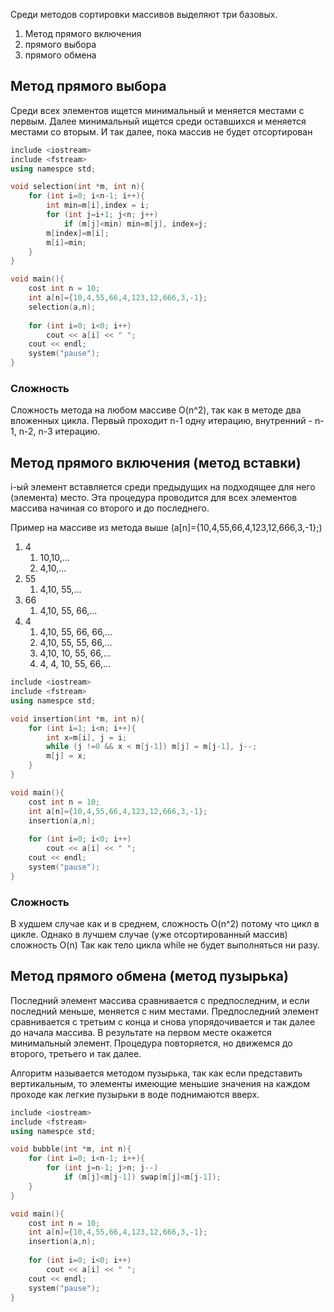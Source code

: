 Среди методов сортировки массивов выделяют три базовых.
1. Метод прямого включения
2. прямого выбора
3. прямого обмена

## Метод прямого выбора
Среди всех элементов ищется минимальный и меняется местами с первым. Далее минимальный ищется среди оставшихся и меняется местами со вторым. И так далее, пока массив не будет отсортирован

```c++
include <iostream>
include <fstream>
using namespce std;

void selection(int *m, int n){
	for (int i=0; i<n-1; i++){
		int min=m[i],index = i;
		for (int j=i+1; j<n; j++)
			if (m[j]<min) min=m[j], index=j;
		m[index]=m[i];
		m[i]=min;
	}
}

void main(){
	cost int n = 10;
	int a[n]={10,4,55,66,4,123,12,666,3,-1};
	selection(a,n);
	
	for (int i=0; i<0; i++)
		cout << a[i] << " ";
	cout << endl;
	system("pause");
}
```
### Сложность 
Сложность метода на любом массиве O(n^2), так как в методе два вложенных цикла. Первый проходит n-1 одну итерацию, внутренний - n-1, n-2, n-3 итерацию. 

## Метод прямого включения (метод вставки)
i-ый элемент вставляется среди предыдущих на подходящее для него (элемента) место. Эта процедура проводится для всех элементов массива начиная со второго и до последнего. 

Пример на массиве из метода выше (a[n]={10,4,55,66,4,123,12,666,3,-1};)
1)  4 
	1) 10,10,...
	2) 4,10,...
2) 55
	1) 4,10, 55,...
3) 66
	1) 4,10, 55, 66,...
4) 4
	1) 4,10, 55, 66, 66,...
	2) 4,10, 55, 55, 66,...
	3) 4,10, 10, 55, 66,...
	4) 4, 4, 10, 55, 66,...
	
```c++
include <iostream>
include <fstream>
using namespce std;

void insertion(int *m, int n){
	for (int i=1; i<n; i++){
		int x=m[i], j = i;
		while (j !=0 && x < m[j-1]) m[j] = m[j-1], j--;
		m[j] = x;
	}
}

void main(){
	cost int n = 10;
	int a[n]={10,4,55,66,4,123,12,666,3,-1};
	insertion(a,n);
	
	for (int i=0; i<0; i++)
		cout << a[i] << " ";
	cout << endl;
	system("pause");
}

```
### Сложность 
В худшем случае как и в среднем, сложность O(n^2) потому что цикл в цикле.
Однако в лучшем случае (уже отсортированный массив) сложность O(n)
Так как тело цикла while не будет выполняться ни разу.

## Метод прямого обмена (метод пузырька)
Последний элемент массива сравнивается с предпоследним, и если последний меньше, меняется с ним местами. Предпоследний элемент сравнивается с третьим с конца и снова упорядочивается и так далее до начала массива. В результате на первом месте окажется минимальный элемент. Процедура повторяется, но движемся до второго, третьего и так далее.

Алгоритм называется методом пузырька, так как если представить вертикальным, то элементы имеющие меньшие значения на каждом проходе как легкие пузырьки в воде поднимаются вверх.
```c++
include <iostream>
include <fstream>
using namespce std;

void bubble(int *m, int n){
	for (int i=0; i<n-1; i++){
		for (int j=n-1; j>n; j--)
			if (m[j]<m[j-1]) swap(m[j]<m[j-1]);
	}
}

void main(){
	cost int n = 10;
	int a[n]={10,4,55,66,4,123,12,666,3,-1};
	insertion(a,n);
	
	for (int i=0; i<0; i++)
		cout << a[i] << " ";
	cout << endl;
	system("pause");
}

```